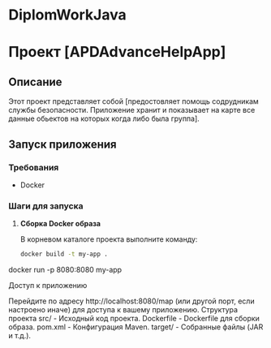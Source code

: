 # DiplomWorkJava
# Проект [APDAdvanceHelpApp]

## Описание

Этот проект представляет собой [предостовляет помощь содрудникам службы безопасности. Приложение хранит и показывает на карте все данные обьектов на которых когда либо была группа].

## Запуск приложения


### Требования

- Docker

### Шаги для запуска

1. **Сборка Docker образа**

   В корневом каталоге проекта выполните команду:

   ```bash
   docker build -t my-app .
   
  docker run -p 8080:8080 my-app

  Доступ к приложению

Перейдите по адресу http://localhost:8080/map (или другой порт, если настроено иначе) для доступа к вашему приложению.
Структура проекта
src/ - Исходный код проекта.
Dockerfile - Dockerfile для сборки образа.
pom.xml - Конфигурация Maven.
target/ - Собранные файлы (JAR и т.д.).


